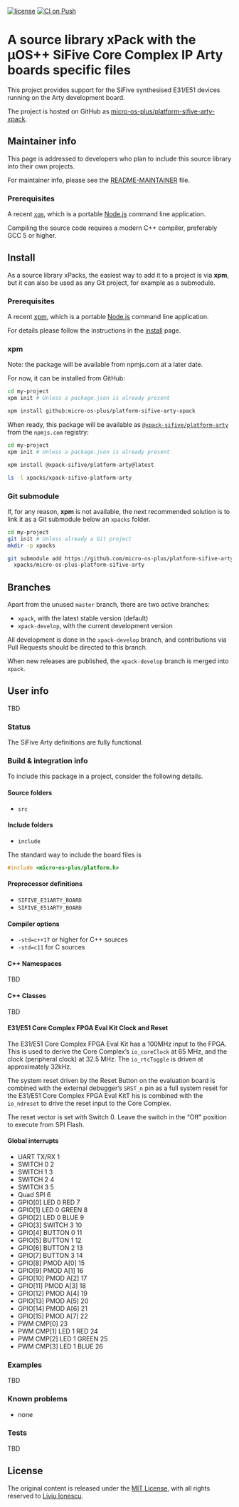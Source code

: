 [![license](https://img.shields.io/github/license/micro-os-plus/platform-sifive-arty-xpack)](https://github.com/micro-os-plus/platform-sifive-arty-xpack/blob/xpack/LICENSE)
[![CI on Push](https://github.com/micro-os-plus/platform-sifive-arty-xpack/workflows/CI%20on%20Push/badge.svg)](https://github.com/micro-os-plus/platform-sifive-arty-xpack/actions?query=workflow%3A%22CI+on+Push%22)

# A source library xPack with the µOS++ SiFive Core Complex IP Arty boards specific files

This project provides support for the SiFive synthesised E31/E51 devices
running on the Arty development board.

The project is hosted on GitHub as
[micro-os-plus/platform-sifive-arty-xpack](https://github.com/micro-os-plus/platform-sifive-arty-xpack).

## Maintainer info

This page is addressed to developers who plan to include this source
library into their own projects.

For maintainer info, please see the
[README-MAINTAINER](README-MAINTAINER.md) file.

### Prerequisites

A recent [`xpm`](https://www.npmjs.com/package/xpm), which is a
portable [Node.js](https://nodejs.org/) command line application.

Compiling the source code requires a modern C++ compiler, preferably
GCC 5 or higher.

## Install

As a source library xPacks, the easiest way to add it to a project is via
**xpm**, but it can also be used as any Git project, for example as a submodule.

### Prerequisites

A recent [xpm](https://xpack.github.io/xpm/),
which is a portable [Node.js](https://nodejs.org/) command line application.

For details please follow the instructions in the
[install](https://xpack.github.io/install/) page.

### xpm

Note: the package will be available from npmjs.com at a later date.

For now, it can be installed from GitHub:

```sh
cd my-project
xpm init # Unless a package.json is already present

xpm install github:micro-os-plus/platform-sifive-arty-xpack
```

When ready, this package will be available as
[`@xpack-sifive/platform-arty`](https://www.npmjs.com/package/@xpack-sifive/platform-arty)
from the `npmjs.com` registry:

```sh
cd my-project
xpm init # Unless a package.json is already present

xpm install @xpack-sifive/platform-arty@latest

ls -l xpacks/xpack-sifive-platform-arty
```

### Git submodule

If, for any reason, **xpm** is not available, the next recommended
solution is to link it as a Git submodule below an `xpacks` folder.

```sh
cd my-project
git init # Unless already a Git project
mkdir -p xpacks

git submodule add https://github.com/micro-os-plus/platform-sifive-arty-xpack.git \
  xpacks/micro-os-plus-platform-sifive-arty
```

## Branches

Apart from the unused `master` branch, there are two active branches:

- `xpack`, with the latest stable version (default)
- `xpack-develop`, with the current development version

All development is done in the `xpack-develop` branch, and contributions via
Pull Requests should be directed to this branch.

When new releases are published, the `xpack-develop` branch is merged
into `xpack`.

## User info

TBD

### Status

The SiFive Arty definitions are fully functional.

### Build & integration info

To include this package in a project, consider the following details.

#### Source folders

- `src`

#### Include folders

- `include`

The standard way to include the board files is

```c
#include <micro-os-plus/platform.h>
```

#### Preprocessor definitions

- `SIFIVE_E31ARTY_BOARD`
- `SIFIVE_E51ARTY_BOARD`

#### Compiler options

- `-std=c++17` or higher for C++ sources
- `-std=c11` for C sources

#### C++ Namespaces

TBD

#### C++ Classes

TBD

#### E31/E51 Core Complex FPGA Eval Kit Clock and Reset

The E31/E51 Core Complex FPGA Eval Kit has a 100MHz input to the
FPGA. This is used to derive the Core Complex’s `io_coreClock` at
65 MHz, and the clock (peripheral clock) at 32.5 MHz. The
`io_rtcToggle` is driven at approximately 32kHz.

The system reset driven by the Reset Button on the evaluation board
is combined with the external debugger’s `SRST_n` pin as a full
system reset for the E31/E51 Core Complex FPGA Eval KitT ̇his is
combined with the `io_ndreset` to drive the reset input to the Core Complex.

The reset vector is set with Switch 0. Leave the switch in the
“Off” position to execute from SPI Flash.

#### Global interrupts

- UART TX/RX	1
- SWITCH 0 2
- SWITCH 1 3
- SWITCH 2 4
- SWITCH 3 5
- Quad SPI 6
- GPIO[0] LED 0 RED 	7
- GPIO[1] LED 0 GREEN	8
- GPIO[2] LED 0 BLUE	9
- GPIO[3] SWITCH 3	10
- GPIO[4] BUTTON 0	11
- GPIO[5] BUTTON 1	12
- GPIO[6] BUTTON 2	13
- GPIO[7] BUTTON 3	14
- GPIO[8] PMOD A[0]	15
- GPIO[9] PMOD A[1]	16
- GPIO[10] PMOD A[2]	17
- GPIO[11] PMOD A[3]	18
- GPIO[12] PMOD A[4]	19
- GPIO[13] PMOD A[5]	20
- GPIO[14] PMOD A[6]	21
- GPIO[15] PMOD A[7]	22
- PWM CMP[0] 23
- PWM CMP[1] LED 1 RED 24
- PWM CMP[2] LED 1 GREEN 25
- PWM CMP[3] LED 1 BLUE 26

### Examples

TBD

### Known problems

- none

### Tests

TBD

## License

The original content is released under the
[MIT License](https://opensource.org/licenses/MIT/),
with all rights reserved to
[Liviu Ionescu](https://github.com/ilg-ul/).
